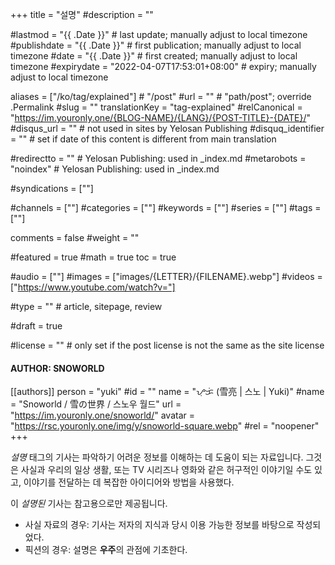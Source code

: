 +++
title = "설명"
#description = ""

#lastmod = "{{ .Date }}"                 # last update; manually adjust to local timezone
#publishdate = "{{ .Date }}"             # first publication; manually adjust to local timezone
#date = "{{ .Date }}"                    # first created; manually adjust to local timezone
#expirydate = "2022-04-07T17:53:01+08:00"              # expiry; manually adjust to local timezone

aliases = ["/ko/tag/explained"]                                        # "/post"
#url = ""                                              # "path/post"; override .Permalink
#slug = ""
translationKey = "tag-explained"
#relCanonical = "https://im.youronly.one/{BLOG-NAME}/{LANG}/{POST-TITLE}-{DATE}/"
#disqus_url = ""                                       # not used in sites by Yelosan Publishing
#disquq_identifier = ""                                # set if date of this content is different from main translation

#redirectto = ""                                       # Yelosan Publishing: used in _index.md
#metarobots = "noindex"                                # Yelosan Publishing: used in _index.md

#syndications = [""]

#channels = [""]
#categories = [""]
#keywords = [""]
#series = [""]
#tags = [""]

comments = false
#weight = ""

#featured = true
#math = true
toc = true

#audio = [""]
#images = ["images/{LETTER}/{FILENAME}.webp"]
#videos = ["https://www.youtube.com/watch?v="]

#type = ""                                             # article, sitepage, review

#draft = true

#license = ""                                          # only set if the post license is not the same as the site license

#### AUTHOR: SNOWORLD ####
[[authors]]
  person = "yuki"
  #id = ""
  name = "ᜌᜓᜃᜒ (雪亮 | 스노 | Yuki)"
  #name = "Snoworld / 雪の世界 / 스노우 월드"
  url = "https://im.youronly.one/snoworld/"
  avatar = "https://rsc.youronly.one/img/y/snoworld-square.webp"
  #rel = "noopener"
+++

*설명* 태그의 기사는 파악하기 어려운 정보를 이해하는 데 도움이 되는 자료입니다. 그것은 사실과 우리의 일상 생활, 또는 TV 시리즈나 영화와 같은 허구적인 이야기일 수도 있고, 이야기를 전달하는 데 복잡한 아이디어와 방법을 사용했다.

이 *설명된* 기사는 참고용으로만 제공됩니다.

- 사실 자료의 경우: 기사는 저자의 지식과 당시 이용 가능한 정보를 바탕으로 작성되었다.
- 픽션의 경우: 설명은 **우주**의 관점에 기초한다.
